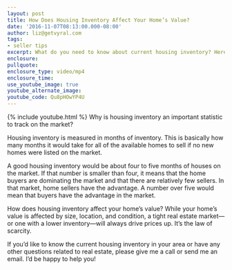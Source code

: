 ```yaml
---
layout: post
title: How Does Housing Inventory Affect Your Home’s Value?
date: '2016-11-07T08:13:00.000-08:00'
author: liz@getvyral.com
tags:
- seller tips
excerpt: What do you need to know about current housing inventory? Here is a brief rundown.
enclosure:
pullquote:
enclosure_type: video/mp4
enclosure_time:
use_youtube_image: true
youtube_alternate_image:
youtube_code: Qu8pHOwYP4U
---
```

{% include youtube.html %}
Why is housing inventory an important statistic to track on the market?

Housing inventory is measured in months of inventory. This is basically how many months it would take for all of the available homes to sell if no new homes were listed on the market.

A good housing inventory would be about four to five months of houses on the market. If that number is smaller than four, it means that the home buyers are dominating the market and that there are relatively few sellers. In that market, home sellers have the advantage. A number over five would mean that buyers have the advantage in the market.

How does housing inventory affect your home’s value? While your home’s value is affected by size, location, and condition, a tight real estate market—or one with a lower inventory—will always drive prices up. It’s the law of scarcity.

If you’d like to know the current housing inventory in your area or have any other questions related to real estate, please give me a call or send me an email. I’d be happy to help you!
